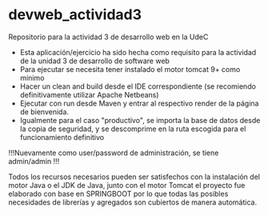 # devweb_actividad3
Repositorio para la actividad 3 de desarrollo web en la UdeC

* Esta aplicación/ejercicio ha sido hecha como requisito para la actividad de la unidad 3 de desarrollo de software web
* Para ejecutar se necesita tener instalado el motor tomcat 9+ como mínimo
* Hacer un clean and build desde el IDE correspondiente (se recomiendo definitivamente utilizar Apache Netbeans)
* Ejecutar con run desde Maven y entrar al respectivo render de la página de bienvenida.
* Igualmente para el caso "productivo", se importa la base de datos desde la copia de seguridad, y se descomprime en la ruta escogida para el funcionamiento definitivo

!!!Nuevamente como user/password de administración, se tiene admin/admin !!!

Todos los recursos necesarios pueden ser satisfechos con la instalación del motor Java o el JDK de Java, junto con el motor Tomcat el proyecto fue elaborado con base en SPRINGBOOT por lo que todas las posibles necesidades de librerías y agregados son cubiertos de manera automática.
